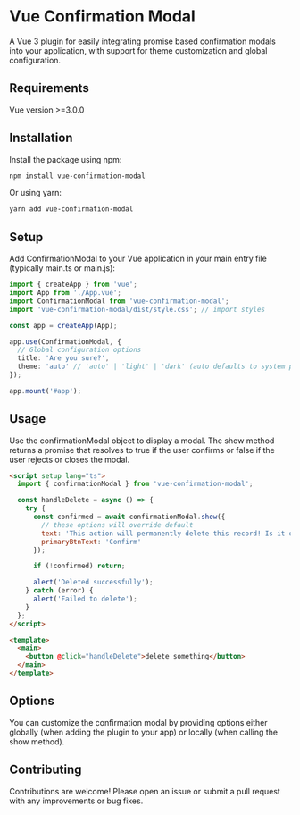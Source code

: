 # Vue Confirmation Modal

A Vue 3 plugin for easily integrating promise based confirmation modals into your application, with support for theme customization and global configuration.

## Requirements

Vue version >=3.0.0

## Installation

Install the package using npm:

```bash
npm install vue-confirmation-modal
```

Or using yarn:

```bash
yarn add vue-confirmation-modal
```

## Setup

Add ConfirmationModal to your Vue application in your main entry file (typically main.ts or main.js):

```ts
import { createApp } from 'vue';
import App from './App.vue';
import ConfirmationModal from 'vue-confirmation-modal';
import 'vue-confirmation-modal/dist/style.css'; // import styles

const app = createApp(App);

app.use(ConfirmationModal, {
  // Global configuration options
  title: 'Are you sure?',
  theme: 'auto' // 'auto' | 'light' | 'dark' (auto defaults to system preference)
});

app.mount('#app');
```

## Usage

Use the confirmationModal object to display a modal. The show method returns a promise that resolves to true if the user confirms or false if the user rejects or closes the modal.

```html
<script setup lang="ts">
  import { confirmationModal } from 'vue-confirmation-modal';

  const handleDelete = async () => {
    try {
      const confirmed = await confirmationModal.show({
        // these options will override default
        text: 'This action will permanently delete this record! Is it ok to proceed?',
        primaryBtnText: 'Confirm'
      });

      if (!confirmed) return;

      alert('Deleted successfully');
    } catch (error) {
      alert('Failed to delete');
    }
  };
</script>

<template>
  <main>
    <button @click="handleDelete">delete something</button>
  </main>
</template>
```

## Options

You can customize the confirmation modal by providing options either globally (when adding the plugin to your app) or locally (when calling the show method).

## Contributing

Contributions are welcome! Please open an issue or submit a pull request with any improvements or bug fixes.
